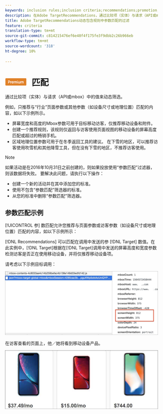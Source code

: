 ```yaml
---
keywords: inclusion rules;inclusion criteria;recommendations;promotion;promotions;dynamic filtering;dynamic;parameter matching
description: 在Adobe TargetRecommendations，通过比较项（实体）与请求（API或mbox）中的值来动态筛选。
title: Adobe TargetRecommendations动态包含规则中参数匹配的过滤
feature: criteria
translation-type: tm+mt
source-git-commit: c814215476ef6e40f4f175fe3f9dbb2c26b966eb
workflow-type: tm+mt
source-wordcount: '318'
ht-degree: 10%

---
```



# ![PREMIUMParameter](/help/assets/premium.png) 匹配

通过比较项（实体）与请求（API或mbox）中的值来动态筛选。

例如，只推荐与“行业”页面参数或其他参数（如设备尺寸或地理位置）匹配的内容，如以下示例所示。

* 屏幕宽度和高度的Mbox参数可用于目标移动访客，仅推荐移动设备和附件。
* 创建一个推荐规则，该规则仅返回与访客使用页面视图的移动设备的屏幕高度匹配或超过的畅销手机。
* 区域地理位置参数可用于在冬季返回工具的建议。 在下雪的地区，可以推荐访客使用吹雪机和其他降雪工具，但在没有下雪的地区，不推荐访客使用。

>[!NOTE]
>
>如果活动是在2016年10月31日之前创建的，则如果投放使用“参数匹配”过滤器，则该数据将失败。 要解决此问题，请执行以下操作：
>
>* 创建一个新的活动并在其中添加您的标准。
>* 使用不包含“参数匹配”筛选器的标准。
>* 从您的标准中删除“参数匹配”筛选器。


## 参数匹配示例

[!UICONTROL 参] 数匹配允许您推荐与页面参数或访客参数（如设备尺寸或地理位置）匹配的内容，如以下示例所示：

[!DNL Recommendations] 可以匹配在调用中发送的参 [!DNL Target] 数值。在此实例中，[!DNL Target]根据在[!DNL Target]调用中发送的屏幕高度和宽度参数检测访客是否正在使用移动设备，并将仅推荐移动设备项。

请考虑以下示例目标调用：

![目标电话](/help/c-recommendations/c-algorithms/assets/example-target-call-2.png)

在访客查看的页面上，他／她将看到移动设备产品。

![移动设备产品](/help/c-recommendations/c-algorithms/assets/phones.png)
